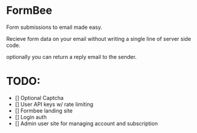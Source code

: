 # FormBee

Form submissions to email made easy.

Recieve form data on your email without writing a single line of server side code.

optionally you can return a reply email to the sender.

# TODO:
- [] Optional Captcha
- [] User API keys w/ rate limiting
- [] Formbee landing site
- [] Login auth
- [] Admin user site for managing account and subscription
